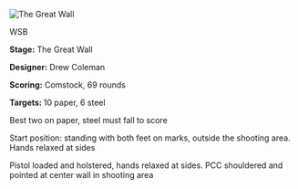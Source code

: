 ![The Great Wall](https://github.com/bagellord/USPSA-Stages/blob/master/26-30%20rounds/Hockey%20Stick%20-%2029%20rounds%20-%20Comstock/Hockey%20Stick.PNG)


WSB

<b>Stage:</b> The Great Wall

<b>Designer:</b> Drew Coleman

<b>Scoring:</b> Comstock, 69 rounds

<b>Targets: </b>10 paper, 6 steel

Best two on paper, steel must fall to score

Start position: standing with both feet on marks, outside the shooting area. Hands relaxed at sides

Pistol loaded and holstered, hands relaxed at sides. PCC shouldered and pointed at center wall in shooting area
